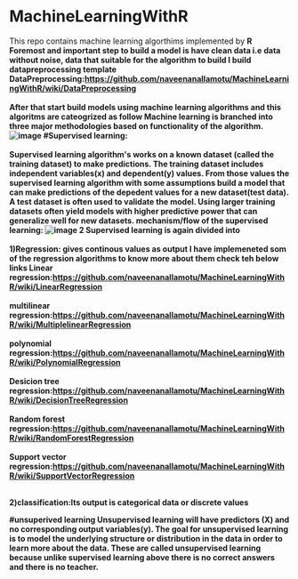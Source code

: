 # MachineLearningWithR
This repo contains machine learning algorthims implemented by <b>R<b>
 Foremost and important step to build a model is have clean data i.e data without noise, data that suitable for the algorithm to build
  I build datapreprocessing template
 DataPreprocessing:https://github.com/naveenanallamotu/MachineLearningWithR/wiki/DataPreprocessing <br>                              </br>
  After that start build models using machine learning algorithms and this algoritms are cateogrized as follow
Machine learning is branched into three major methodologies based on functionality of the algorithm.
 ![image](https://user-images.githubusercontent.com/21260810/34419639-97b19612-ebca-11e7-9a99-20b706e11a5b.png)
  #Supervised learning:<br>                                                                                                          </br>
Supervised learning  algorithm's works on a known dataset (called the training dataset) to make predictions. The training dataset includes independent variables(x)  and dependent(y) values. From those values the supervised learning algorithm with some assumptions build  a model that can make predictions of the depedent values for a new dataset(test data). A test dataset is often used to validate the model. Using larger training datasets often yield models with higher predictive power that can generalize well for new datasets.
 mechanism/flow of the supervised learning:
![image 2](https://user-images.githubusercontent.com/21260810/34421157-411423f2-ebd3-11e7-9031-1a823ab7034e.PNG)
Supervised learning is again divided into <br>                                                                                    </br>
1)Regression: gives continous values as output
I have implemeneted som of the regression algorithms to know more about them check teh below links
Linear regression:https://github.com/naveenanallamotu/MachineLearningWithR/wiki/LinearRegression<br>                               </br>
multilinear regression:https://github.com/naveenanallamotu/MachineLearningWithR/wiki/MultiplelinearRegression<br>                   </br>
polynomial regression:https://github.com/naveenanallamotu/MachineLearningWithR/wiki/PolynomialRegression<br>                        </br>
Desicion tree regression:https://github.com/naveenanallamotu/MachineLearningWithR/wiki/DecisionTreeRegression<br>                    </br>
Random forest regression:https://github.com/naveenanallamotu/MachineLearningWithR/wiki/RandomForestRegression<br>                    </br>
Support vector regression:https://github.com/naveenanallamotu/MachineLearningWithR/wiki/SupportVectorRegression<br>                  </br>

2)classification:Its output is categorical data or discrete values

#unsuperived learning
Unsupervised learning will have predictors (X) and no corresponding output variables(y).
The goal for unsupervised learning is to model the underlying structure or distribution in the data in order to learn more about the data.
These are called unsupervised learning because unlike supervised learning above there is no correct answers and there is no teacher.
                                         
